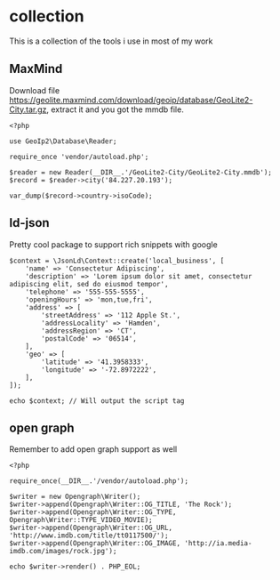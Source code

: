 # collection

This is a collection of the tools i use in most of my work

## MaxMind

Download file https://geolite.maxmind.com/download/geoip/database/GeoLite2-City.tar.gz, extract it and you got the mmdb file.

```
<?php

use GeoIp2\Database\Reader;

require_once 'vendor/autoload.php';

$reader = new Reader(__DIR__.'/GeoLite2-City/GeoLite2-City.mmdb');
$record = $reader->city('84.227.20.193');

var_dump($record->country->isoCode);
```

## ld-json

Pretty cool package to support rich snippets with google

```
$context = \JsonLd\Context::create('local_business', [
    'name' => 'Consectetur Adipiscing',
    'description' => 'Lorem ipsum dolor sit amet, consectetur adipiscing elit, sed do eiusmod tempor',
    'telephone' => '555-555-5555',
    'openingHours' => 'mon,tue,fri',
    'address' => [
        'streetAddress' => '112 Apple St.',
        'addressLocality' => 'Hamden',
        'addressRegion' => 'CT',
        'postalCode' => '06514',
    ],
    'geo' => [
        'latitude' => '41.3958333',
        'longitude' => '-72.8972222',
    ],
]);

echo $context; // Will output the script tag
```

## open graph

Remember to add open graph support as well

```
<?php

require_once(__DIR__.'/vendor/autoload.php');

$writer = new Opengraph\Writer();
$writer->append(Opengraph\Writer::OG_TITLE, 'The Rock');
$writer->append(Opengraph\Writer::OG_TYPE, Opengraph\Writer::TYPE_VIDEO_MOVIE);
$writer->append(Opengraph\Writer::OG_URL, 'http://www.imdb.com/title/tt0117500/');
$writer->append(Opengraph\Writer::OG_IMAGE, 'http://ia.media-imdb.com/images/rock.jpg');

echo $writer->render() . PHP_EOL;
```
